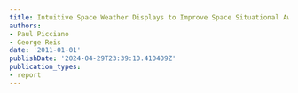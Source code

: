 ```yaml
---
title: Intuitive Space Weather Displays to Improve Space Situational Awareness (SSA)
authors:
- Paul Picciano
- George Reis
date: '2011-01-01'
publishDate: '2024-04-29T23:39:10.410409Z'
publication_types:
- report
---
```


